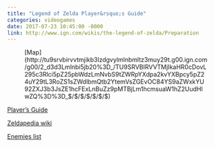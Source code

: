 ```yaml
---
title: "Legend of Zelda Player&rsquo;s Guide"
categories: videogames
date: 2017-07-23 10:45:00 -0000
link: http://www.ign.com/wikis/the-legend-of-zelda/Preparation
---
```

<figure><img src="http://tu9srvbirvvtmjikb3lzdgvylmlnbmltz3muy29t.g00.ign.com/g00/2_d3d3Lmlnbi5jb20%3D_/TU9SRVBIRVVTMjIkaHR0cDovL295c3Rlci5pZ25pbWdzLmNvbS9tZWRpYXdpa2kvYXBpcy5pZ24uY29tL3RoZS1sZWdlbmQtb2YtemVsZGEvOC84YS9aZWxkYU92ZXJ3b3JsZE1hcFExLnBuZz9pMTBjLm1hcmsuaW1hZ2UudHlwZQ%3D%3D_$/$/$/$/$/$/$" alt="" /><figcaption>[Map](http://tu9srvbirvvtmjikb3lzdgvylmlnbmltz3muy29t.g00.ign.com/g00/2_d3d3Lmlnbi5jb20%3D_/TU9SRVBIRVVTMjIkaHR0cDovL295c3Rlci5pZ25pbWdzLmNvbS9tZWRpYXdpa2kvYXBpcy5pZ24uY29tL3RoZS1sZWdlbmQtb2YtemVsZGEvOC84YS9aZWxkYU92ZXJ3b3JsZE1hcFExLnBuZz9pMTBjLm1hcmsuaW1hZ2UudHlwZQ%3D%3D_$/$/$/$/$/$/$)</figcaption></figure>

[Player&rsquo;s Guide](http://www.ign.com/wikis/the-legend-of-zelda/Preparation)

[Zeldapedia wiki](http://zelda.wikia.com/wiki/The_Legend_of_Zelda)

[Enemies list](http://www.ign.com/wikis/the-legend-of-zelda/Enemies)